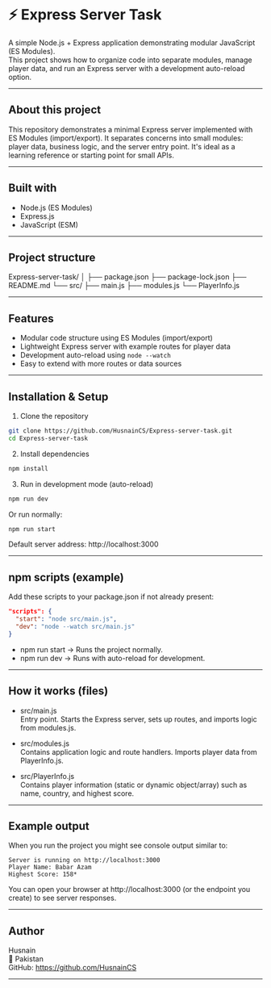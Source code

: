 # ⚡ Express Server Task

A simple Node.js + Express application demonstrating modular JavaScript (ES Modules).  
This project shows how to organize code into separate modules, manage player data, and run an Express server with a development auto-reload option.

---

## About this project

This repository demonstrates a minimal Express server implemented with ES Modules (import/export). It separates concerns into small modules: player data, business logic, and the server entry point. It's ideal as a learning reference or starting point for small APIs.

---

## Built with

- Node.js (ES Modules)
- Express.js
- JavaScript (ESM)

---

## Project structure

Express-server-task/
│
├── package.json
├── package-lock.json
├── README.md
└── src/
    ├── main.js
    ├── modules.js
    └── PlayerInfo.js

---

## Features

- Modular code structure using ES Modules (import/export)
- Lightweight Express server with example routes for player data
- Development auto-reload using `node --watch`
- Easy to extend with more routes or data sources

---

## Installation & Setup

1. Clone the repository
```bash
git clone https://github.com/HusnainCS/Express-server-task.git
cd Express-server-task
```

2. Install dependencies
```bash
npm install
```

3. Run in development mode (auto-reload)
```bash
npm run dev
```

Or run normally:
```bash
npm run start
```

Default server address:
http://localhost:3000

---

## npm scripts (example)

Add these scripts to your package.json if not already present:
```json
"scripts": {
  "start": "node src/main.js",
  "dev": "node --watch src/main.js"
}
```

- npm run start → Runs the project normally.
- npm run dev → Runs with auto-reload for development.

---

## How it works (files)

- src/main.js  
  Entry point. Starts the Express server, sets up routes, and imports logic from modules.js.

- src/modules.js  
  Contains application logic and route handlers. Imports player data from PlayerInfo.js.

- src/PlayerInfo.js  
  Contains player information (static or dynamic object/array) such as name, country, and highest score.

---

## Example output

When you run the project you might see console output similar to:
```
Server is running on http://localhost:3000
Player Name: Babar Azam
Highest Score: 158*
```

You can open your browser at http://localhost:3000 (or the endpoint you create) to see server responses.

---

## Author

Husnain  
📍 Pakistan  
GitHub: https://github.com/HusnainCS

---
